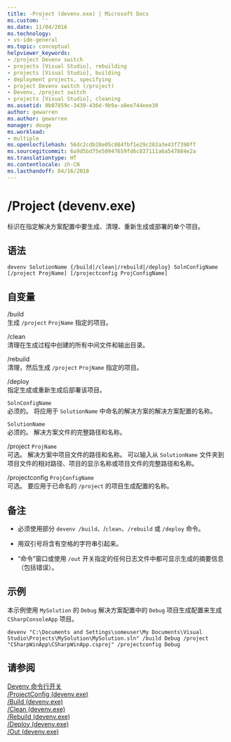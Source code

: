 ```yaml
---
title: -Project (devenv.exe) | Microsoft Docs
ms.custom: ''
ms.date: 11/04/2016
ms.technology:
- vs-ide-general
ms.topic: conceptual
helpviewer_keywords:
- /project Devenv switch
- projects [Visual Studio], rebuilding
- projects [Visual Studio], building
- deployment projects, specifying
- project Devenv switch (/project)
- Devenv, /project switch
- projects [Visual Studio], cleaning
ms.assetid: 8b07859c-3439-436d-9b9a-a8ee744eee30
author: gewarren
ms.author: gewarren
manager: douge
ms.workload:
- multiple
ms.openlocfilehash: 56dc2cdb28e05c884fbf1e29c282a3e43f7390ff
ms.sourcegitcommit: 6a9d5bd75e50947659fd6c837111a6a547884e2a
ms.translationtype: HT
ms.contentlocale: zh-CN
ms.lasthandoff: 04/16/2018
---
```

# <a name="project-devenvexe"></a>/Project (devenv.exe)
标识在指定解决方案配置中要生成、清理、重新生成或部署的单个项目。  
  
## <a name="syntax"></a>语法  
  
```  
devenv SolutionName {/build|/clean|/rebuild|/deploy} SolnConfigName   
[/project ProjName] [/projectconfig ProjConfigName]   
```  
  
## <a name="arguments"></a>自变量  
 /build  
 生成 `/project` `ProjName` 指定的项目。  
  
 /clean  
 清理在生成过程中创建的所有中间文件和输出目录。  
  
 /rebuild  
 清理，然后生成 `/project` `ProjName` 指定的项目。  
  
 /deploy  
 指定生成或重新生成后部署该项目。  
  
 `SolnConfigName`  
 必须的。 将应用于 `SolutionName` 中命名的解决方案的解决方案配置的名称。  
  
 `SolutionName`  
 必须的。 解决方案文件的完整路径和名称。  
  
 /project `ProjName`  
 可选。 解决方案中项目文件的路径和名称。 可以输入从 `SolutionName` 文件夹到项目文件的相对路径、项目的显示名称或项目文件的完整路径和名称。  
  
 /projectconfig `ProjConfigName`  
 可选。 要应用于已命名的 `/project` 的项目生成配置的名称。  
  
## <a name="remarks"></a>备注  
  
-   必须使用部分 `devenv /build`、/`clean`、`/rebuild` 或 `/deploy` 命令。  
  
-   用双引号将含有空格的字符串引起来。  
  
-   “命令”窗口或使用 `/out` 开关指定的任何日志文件中都可显示生成的摘要信息（包括错误）。  
  
## <a name="example"></a>示例  
 本示例使用 `MySolution` 的 `Debug` 解决方案配置中的 `Debug` 项目生成配置来生成 `CSharpConsoleApp` 项目。  
  
```  
devenv "C:\Documents and Settings\someuser\My Documents\Visual Studio\Projects\MySolution\MySolution.sln" /build Debug /project "CSharpWinApp\CSharpWinApp.csproj" /projectconfig Debug   
```  
  
## <a name="see-also"></a>请参阅  
 [Devenv 命令行开关](../../ide/reference/devenv-command-line-switches.md)   
 [/ProjectConfig (devenv.exe)](../../ide/reference/projectconfig-devenv-exe.md)   
 [/Build (devenv.exe)](../../ide/reference/build-devenv-exe.md)   
 [/Clean (devenv.exe)](../../ide/reference/clean-devenv-exe.md)   
 [/Rebuild (devenv.exe)](../../ide/reference/rebuild-devenv-exe.md)   
 [/Deploy (devenv.exe)](../../ide/reference/deploy-devenv-exe.md)   
 [/Out (devenv.exe)](../../ide/reference/out-devenv-exe.md)